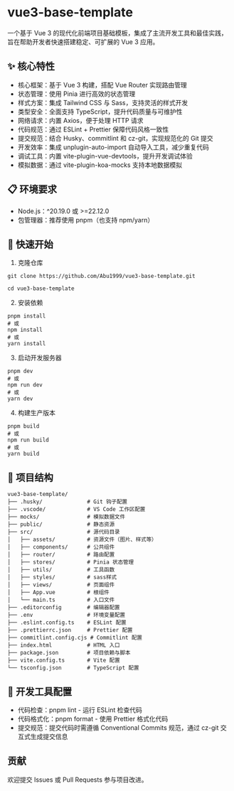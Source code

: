 # vue3-base-template

一个基于 Vue 3 的现代化前端项目基础模板，集成了主流开发工具和最佳实践，旨在帮助开发者快速搭建稳定、可扩展的 Vue 3 应用。

## ✨ 核心特性

- 核心框架：基于 Vue 3 构建，搭配 Vue Router 实现路由管理
- 状态管理：使用 Pinia 进行高效的状态管理
- 样式方案：集成 Tailwind CSS 与 Sass，支持灵活的样式开发
- 类型安全：全面支持 TypeScript，提升代码质量与可维护性
- 网络请求：内置 Axios，便于处理 HTTP 请求
- 代码规范：通过 ESLint + Prettier 保障代码风格一致性
- 提交规范：结合 Husky、commitlint 和 cz-git，实现规范化的 Git 提交
- 开发效率：集成 unplugin-auto-import 自动导入工具，减少重复代码
- 调试工具：内置 vite-plugin-vue-devtools，提升开发调试体验
- 模拟数据：通过 vite-plugin-koa-mocks 支持本地数据模拟

## 📋 环境要求

- Node.js：^20.19.0 或 >=22.12.0
- 包管理器：推荐使用 pnpm（也支持 npm/yarn）

## 🚀 快速开始

1. 克隆仓库

```
git clone https://github.com/Abu1999/vue3-base-template.git

cd vue3-base-template
```

2. 安装依赖

```
pnpm install
# 或
npm install
# 或
yarn install
```

3. 启动开发服务器

```
pnpm dev
# 或
npm run dev
# 或
yarn dev
```

4. 构建生产版本

```
pnpm build
# 或
npm run build
# 或
yarn build
```

## 📂 项目结构

```
vue3-base-template/
├── .husky/              # Git 钩子配置
├── .vscode/             # VS Code 工作区配置
├── mocks/               # 模拟数据文件
├── public/              # 静态资源
├── src/                 # 源代码目录
│   ├── assets/          # 资源文件（图片、样式等）
│   ├── components/      # 公共组件
│   ├── router/          # 路由配置
│   ├── stores/          # Pinia 状态管理
│   ├── utils/           # 工具函数
│   ├── styles/          # sass样式
│   ├── views/           # 页面组件
│   ├── App.vue          # 根组件
│   └── main.ts          # 入口文件
├── .editorconfig        # 编辑器配置
├── .env                 # 环境变量配置
├── .eslint.config.ts    # ESLint 配置
├── .prettierrc.json     # Prettier 配置
├── commitlint.config.cjs # Commitlint 配置
├── index.html           # HTML 入口
├── package.json         # 项目依赖与脚本
├── vite.config.ts       # Vite 配置
└── tsconfig.json        # TypeScript 配置
```

## 🔧 开发工具配置

- 代码检查：pnpm lint - 运行 ESLint 检查代码
- 代码格式化：pnpm format - 使用 Prettier 格式化代码
- 提交规范：提交代码时需遵循 Conventional Commits 规范，通过 cz-git 交互式生成提交信息

## 贡献

欢迎提交 Issues 或 Pull Requests 参与项目改进。
